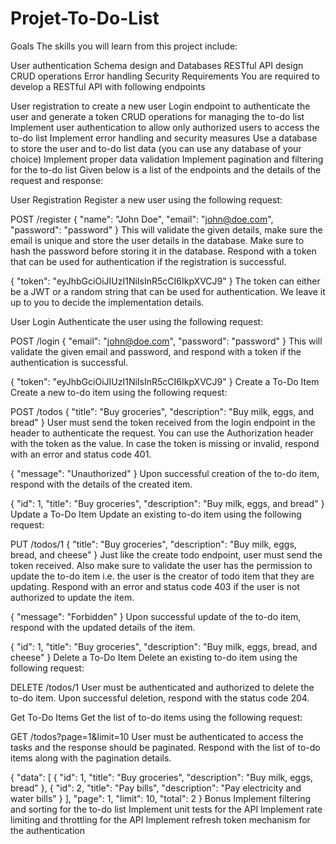# Projet-To-Do-List
Goals
The skills you will learn from this project include:

User authentication
Schema design and Databases
RESTful API design
CRUD operations
Error handling
Security
Requirements
You are required to develop a RESTful API with following endpoints

User registration to create a new user
Login endpoint to authenticate the user and generate a token
CRUD operations for managing the to-do list
Implement user authentication to allow only authorized users to access the to-do list
Implement error handling and security measures
Use a database to store the user and to-do list data (you can use any database of your choice)
Implement proper data validation
Implement pagination and filtering for the to-do list
Given below is a list of the endpoints and the details of the request and response:

User Registration
Register a new user using the following request:

POST /register
{
  "name": "John Doe",
  "email": "john@doe.com",
  "password": "password"
}
This will validate the given details, make sure the email is unique and store the user details in the database. Make sure to hash the password before storing it in the database. Respond with a token that can be used for authentication if the registration is successful.

{
  "token": "eyJhbGciOiJIUzI1NiIsInR5cCI6IkpXVCJ9"
}
The token can either be a JWT or a random string that can be used for authentication. We leave it up to you to decide the implementation details.

User Login
Authenticate the user using the following request:

POST /login
{
  "email": "john@doe.com",
  "password": "password"
}
This will validate the given email and password, and respond with a token if the authentication is successful.

{
  "token": "eyJhbGciOiJIUzI1NiIsInR5cCI6IkpXVCJ9"
}
Create a To-Do Item
Create a new to-do item using the following request:

POST /todos
{
  "title": "Buy groceries",
  "description": "Buy milk, eggs, and bread"
}
User must send the token received from the login endpoint in the header to authenticate the request. You can use the Authorization header with the token as the value. In case the token is missing or invalid, respond with an error and status code 401.

{
  "message": "Unauthorized"
}
Upon successful creation of the to-do item, respond with the details of the created item.

{
  "id": 1,
  "title": "Buy groceries",
  "description": "Buy milk, eggs, and bread"
}
Update a To-Do Item
Update an existing to-do item using the following request:

PUT /todos/1
{
  "title": "Buy groceries",
  "description": "Buy milk, eggs, bread, and cheese"
}
Just like the create todo endpoint, user must send the token received. Also make sure to validate the user has the permission to update the to-do item i.e. the user is the creator of todo item that they are updating. Respond with an error and status code 403 if the user is not authorized to update the item.

{
  "message": "Forbidden"
}
Upon successful update of the to-do item, respond with the updated details of the item.

{
  "id": 1,
  "title": "Buy groceries",
  "description": "Buy milk, eggs, bread, and cheese"
}
Delete a To-Do Item
Delete an existing to-do item using the following request:

DELETE /todos/1
User must be authenticated and authorized to delete the to-do item. Upon successful deletion, respond with the status code 204.

Get To-Do Items
Get the list of to-do items using the following request:

GET /todos?page=1&limit=10
User must be authenticated to access the tasks and the response should be paginated. Respond with the list of to-do items along with the pagination details.

{
  "data": [
    {
      "id": 1,
      "title": "Buy groceries",
      "description": "Buy milk, eggs, bread"
    },
    {
      "id": 2,
      "title": "Pay bills",
      "description": "Pay electricity and water bills"
    }
  ],
  "page": 1,
  "limit": 10,
  "total": 2
}
Bonus
Implement filtering and sorting for the to-do list
Implement unit tests for the API
Implement rate limiting and throttling for the API
Implement refresh token mechanism for the authentication
